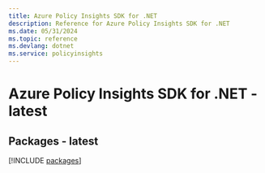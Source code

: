 ```yaml
---
title: Azure Policy Insights SDK for .NET
description: Reference for Azure Policy Insights SDK for .NET
ms.date: 05/31/2024
ms.topic: reference
ms.devlang: dotnet
ms.service: policyinsights
---
```

# Azure Policy Insights SDK for .NET - latest
## Packages - latest
[!INCLUDE [packages](policy-insights-index.md)]